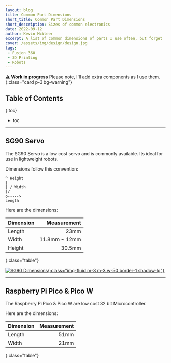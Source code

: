 ```yaml
---
layout: blog
title: Common Part Dimensions
short_title: Common Part Dimensions
short_description: Sizes of common electronics
date: 2022-09-12
author: Kevin McAleer
excerpt: A list of common dimensions of parts I use often, but forget
cover: /assets/img/design/design.jpg
tags:
 - Fusion 360
 - 3D Printing
 - Robots
---
```


**⚠️ Work in progress** Please note, I'll add extra components as I use them.
{:class="card p-3 bg-warning"}

## Table of Contents

{:toc}
* toc

---

## SG90 Servo
The SG90 Servo is a low cost servo and is commonly available. Its ideal for use in lightweight robots.

Dimensions follow this convention:
```
^ Height
| 
| / Width
|/
o----->
Length
```

Here are the dimensions:

Dimension |   Measurement
:---------|-------------:
Length    |          23mm
Width     | 11.8mm ~ 12mm
Height    |        30.5mm
{:class="table"}

[![SG90 Dimensions](/assets/img/design/sg90.png){:class="img-fluid m-3 m-3 w-50 border-1 shadow-lg"}](/assets/img/design/sg90.png)


---

## Raspberry Pi Pico & Pico W
The Raspberry Pi Pico & Pico W are low cost 32 bit Microcontroller.

Here are the dimensions:

Dimension | Measurement
:---------|-----------:
Length    |        51mm
Width     |        21mm
{:class="table"}
